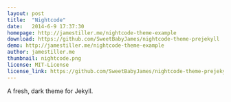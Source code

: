 ```yaml
---
layout: post
title:  "Nightcode"
date:   2014-6-9 17:37:30
homepage: http://jamestiller.me/nightcode-theme-example
download: https://github.com/SweetBabyJames/nightcode-theme-prejekyll
demo: http://jamestiller.me/nightcode-theme-example
author: jamestiller.me
thumbnail: nightcode.png
license: MIT-License
license_link: https://github.com/SweetBabyJames/nightcode-theme-prejekyll/blob/master/LICENSE
---
```


A fresh, dark theme for Jekyll.
